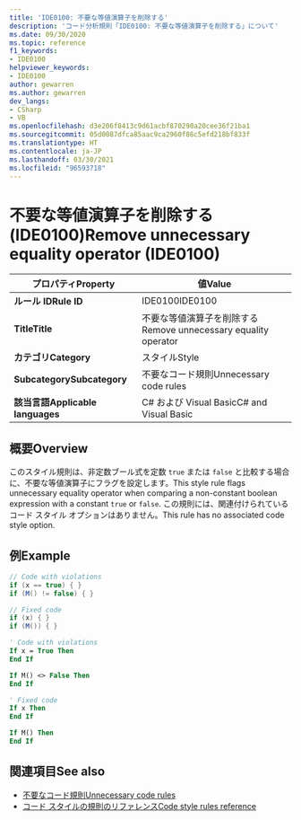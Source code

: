 ```yaml
---
title: 'IDE0100: 不要な等値演算子を削除する'
description: 'コード分析規則「IDE0100: 不要な等値演算子を削除する」について'
ms.date: 09/30/2020
ms.topic: reference
f1_keywords:
- IDE0100
helpviewer_keywords:
- IDE0100
author: gewarren
ms.author: gewarren
dev_langs:
- CSharp
- VB
ms.openlocfilehash: d3e206f8413c9d61acbf870290a20cee36f21ba1
ms.sourcegitcommit: 05d0087dfca85aac9ca2960f86c5efd218bf833f
ms.translationtype: HT
ms.contentlocale: ja-JP
ms.lasthandoff: 03/30/2021
ms.locfileid: "96593718"
---
```

# <a name="remove-unnecessary-equality-operator-ide0100"></a><span data-ttu-id="0c12a-103">不要な等値演算子を削除する (IDE0100)</span><span class="sxs-lookup"><span data-stu-id="0c12a-103">Remove unnecessary equality operator (IDE0100)</span></span>

|<span data-ttu-id="0c12a-104">プロパティ</span><span class="sxs-lookup"><span data-stu-id="0c12a-104">Property</span></span>|<span data-ttu-id="0c12a-105">値</span><span class="sxs-lookup"><span data-stu-id="0c12a-105">Value</span></span>|
|-|-|
| <span data-ttu-id="0c12a-106">**ルール ID**</span><span class="sxs-lookup"><span data-stu-id="0c12a-106">**Rule ID**</span></span> | <span data-ttu-id="0c12a-107">IDE0100</span><span class="sxs-lookup"><span data-stu-id="0c12a-107">IDE0100</span></span> |
| <span data-ttu-id="0c12a-108">**Title**</span><span class="sxs-lookup"><span data-stu-id="0c12a-108">**Title**</span></span> | <span data-ttu-id="0c12a-109">不要な等値演算子を削除する</span><span class="sxs-lookup"><span data-stu-id="0c12a-109">Remove unnecessary equality operator</span></span> |
| <span data-ttu-id="0c12a-110">**カテゴリ**</span><span class="sxs-lookup"><span data-stu-id="0c12a-110">**Category**</span></span> | <span data-ttu-id="0c12a-111">スタイル</span><span class="sxs-lookup"><span data-stu-id="0c12a-111">Style</span></span> |
| <span data-ttu-id="0c12a-112">**Subcategory**</span><span class="sxs-lookup"><span data-stu-id="0c12a-112">**Subcategory**</span></span> | <span data-ttu-id="0c12a-113">不要なコード規則</span><span class="sxs-lookup"><span data-stu-id="0c12a-113">Unnecessary code rules</span></span> |
| <span data-ttu-id="0c12a-114">**該当言語**</span><span class="sxs-lookup"><span data-stu-id="0c12a-114">**Applicable languages**</span></span> | <span data-ttu-id="0c12a-115">C# および Visual Basic</span><span class="sxs-lookup"><span data-stu-id="0c12a-115">C# and Visual Basic</span></span> |

## <a name="overview"></a><span data-ttu-id="0c12a-116">概要</span><span class="sxs-lookup"><span data-stu-id="0c12a-116">Overview</span></span>

<span data-ttu-id="0c12a-117">このスタイル規則は、非定数ブール式を定数 `true` または `false` と比較する場合に、不要な等値演算子にフラグを設定します。</span><span class="sxs-lookup"><span data-stu-id="0c12a-117">This style rule flags unnecessary equality operator when comparing a non-constant boolean expression with a constant `true` or `false`.</span></span> <span data-ttu-id="0c12a-118">この規則には、関連付けられているコード スタイル オプションはありません。</span><span class="sxs-lookup"><span data-stu-id="0c12a-118">This rule has no associated code style option.</span></span>

## <a name="example"></a><span data-ttu-id="0c12a-119">例</span><span class="sxs-lookup"><span data-stu-id="0c12a-119">Example</span></span>

```csharp
// Code with violations
if (x == true) { }
if (M() != false) { }

// Fixed code
if (x) { }
if (M()) { }
```

```vb
' Code with violations
If x = True Then
End If

If M() <> False Then
End If

' Fixed code
If x Then
End If

If M() Then
End If
```

## <a name="see-also"></a><span data-ttu-id="0c12a-120">関連項目</span><span class="sxs-lookup"><span data-stu-id="0c12a-120">See also</span></span>

- [<span data-ttu-id="0c12a-121">不要なコード規則</span><span class="sxs-lookup"><span data-stu-id="0c12a-121">Unnecessary code rules</span></span>](unnecessary-code-rules.md)
- [<span data-ttu-id="0c12a-122">コード スタイルの規則のリファレンス</span><span class="sxs-lookup"><span data-stu-id="0c12a-122">Code style rules reference</span></span>](index.md)
